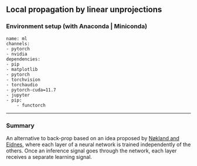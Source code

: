 Local propagation by linear unprojections
---
### Environment setup (with Anaconda | Miniconda)
```
name: ml
channels:
- pytorch
- nvidia
dependencies:
- pip
- matplotlib
- pytorch
- torchvision
- torchaudio
- pytorch-cuda=11.7
- jupyter
- pip:
    - functorch
```
---
### Summary
An alternative to back-prop based on an idea proposed by [Nøkland and Eidnes](https://arxiv.org/abs/1901.06656), where 
each layer of a neural network is trained independently of the others. Once an inference signal goes through the network, 
each layer receives a separate learning signal.
